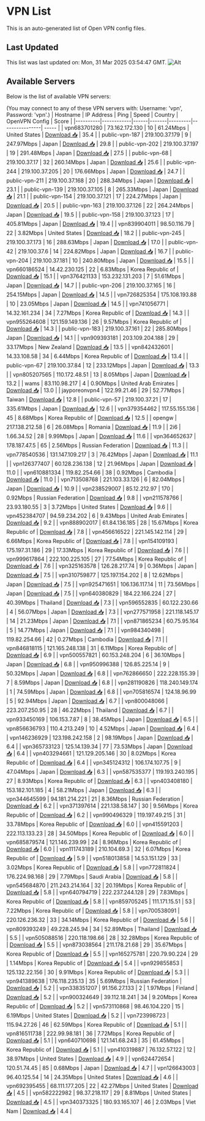 # VPN List

This is an auto-generated list of Open VPN config files.

## Last Updated

This list was last updated on: Mon, 31 Mar 2025 03:54:47 GMT.
![Alt](https://repobeats.axiom.co/api/embed/186b98318ef1479477931607c1ad7d823f12451f.svg "Repobeats analytics image")

## Available Servers

Below is the list of available VPN servers:

(You may connect to any of these VPN servers with: Username: 'vpn', Password: 'vpn'.)
| Hostname | IP Address | Ping | Speed | Country | OpenVPN Config | Score |
|----------|------------|------|-------|---------|----------------| ----- |
| vpn683701280 | 73.162.172.130 | 10 | 61.24Mbps | United States | [Download 📥](./configs/server_0_US.ovpn) | 35.4 |
| public-vpn-187 | 219.100.37.179 | 9 | 247.97Mbps | Japan | [Download 📥](./configs/server_1_JP.ovpn) | 29.8 |
| public-vpn-202 | 219.100.37.197 | 19 | 291.48Mbps | Japan | [Download 📥](./configs/server_2_JP.ovpn) | 27.5 |
| public-vpn-68 | 219.100.37.17 | 32 | 260.14Mbps | Japan | [Download 📥](./configs/server_3_JP.ovpn) | 25.6 |
| public-vpn-244 | 219.100.37.205 | 20 | 176.66Mbps | Japan | [Download 📥](./configs/server_4_JP.ovpn) | 24.7 |
| public-vpn-211 | 219.100.37.168 | 20 | 288.34Mbps | Japan | [Download 📥](./configs/server_5_JP.ovpn) | 23.1 |
| public-vpn-139 | 219.100.37.105 | 8 | 265.33Mbps | Japan | [Download 📥](./configs/server_6_JP.ovpn) | 21.1 |
| public-vpn-154 | 219.100.37.121 | 17 | 224.27Mbps | Japan | [Download 📥](./configs/server_7_JP.ovpn) | 20.5 |
| public-vpn-163 | 219.100.37.126 | 22 | 264.24Mbps | Japan | [Download 📥](./configs/server_8_JP.ovpn) | 19.5 |
| public-vpn-158 | 219.100.37.123 | 17 | 405.81Mbps | Japan | [Download 📥](./configs/server_9_JP.ovpn) | 19.4 |
| vpn839904011 | 98.50.116.79 | 22 | 3.82Mbps | United States | [Download 📥](./configs/server_10_US.ovpn) | 18.2 |
| public-vpn-245 | 219.100.37.173 | 16 | 288.63Mbps | Japan | [Download 📥](./configs/server_11_JP.ovpn) | 17.0 |
| public-vpn-42 | 219.100.37.6 | 14 | 224.82Mbps | Japan | [Download 📥](./configs/server_12_JP.ovpn) | 16.7 |
| public-vpn-204 | 219.100.37.181 | 10 | 240.80Mbps | Japan | [Download 📥](./configs/server_13_JP.ovpn) | 15.5 |
| vpn660186524 | 14.42.230.125 | 22 | 6.83Mbps | Korea Republic of | [Download 📥](./configs/server_14_KR.ovpn) | 15.1 |
| vpn376421133 | 153.232.131.203 | 7 | 51.61Mbps | Japan | [Download 📥](./configs/server_15_JP.ovpn) | 14.7 |
| public-vpn-206 | 219.100.37.165 | 16 | 254.15Mbps | Japan | [Download 📥](./configs/server_16_JP.ovpn) | 14.5 |
| vpn726825354 | 175.108.193.88 | 10 | 23.05Mbps | Japan | [Download 📥](./configs/server_17_JP.ovpn) | 14.5 |
| vpn741056771 | 14.32.161.234 | 34 | 7.27Mbps | Korea Republic of | [Download 📥](./configs/server_18_KR.ovpn) | 14.3 |
| vpn955264608 | 121.159.149.136 | 26 | 9.57Mbps | Korea Republic of | [Download 📥](./configs/server_19_KR.ovpn) | 14.3 |
| public-vpn-183 | 219.100.37.161 | 22 | 285.80Mbps | Japan | [Download 📥](./configs/server_20_JP.ovpn) | 14.1 |
| vpn909393181 | 203.109.204.188 | 29 | 33.17Mbps | New Zealand | [Download 📥](./configs/server_21_NZ.ovpn) | 13.5 |
| vpn842432601 | 14.33.108.58 | 34 | 6.44Mbps | Korea Republic of | [Download 📥](./configs/server_22_KR.ovpn) | 13.4 |
| public-vpn-67 | 219.100.37.84 | 12 | 233.12Mbps | Japan | [Download 📥](./configs/server_23_JP.ovpn) | 13.3 |
| vpn805207565 | 110.172.48.51 | 13 | 8.05Mbps | Japan | [Download 📥](./configs/server_24_JP.ovpn) | 13.2 |
| wams | 83.110.98.217 | 4 | 0.90Mbps | United Arab Emirates | [Download 📥](./configs/server_25_AE.ovpn) | 13.0 |
| jayporeonvpn4 | 122.99.21.46 | 29 | 52.77Mbps | Taiwan | [Download 📥](./configs/server_26_TW.ovpn) | 12.8 |
| public-vpn-57 | 219.100.37.21 | 17 | 335.61Mbps | Japan | [Download 📥](./configs/server_27_JP.ovpn) | 12.6 |
| vpn379354462 | 117.55.155.136 | 45 | 8.68Mbps | Korea Republic of | [Download 📥](./configs/server_28_KR.ovpn) | 12.5 |
| opengw | 217.138.212.58 | 6 | 26.08Mbps | Romania | [Download 📥](./configs/server_29_RO.ovpn) | 11.9 |
| 2i6 | 1.66.34.52 | 28 | 9.99Mbps | Japan | [Download 📥](./configs/server_30_JP.ovpn) | 11.6 |
| vpn364652637 | 178.187.47.5 | 65 | 2.56Mbps | Russian Federation | [Download 📥](./configs/server_31_RU.ovpn) | 11.3 |
| vpn778540536 | 131.147.109.217 | 3 | 76.42Mbps | Japan | [Download 📥](./configs/server_32_JP.ovpn) | 11.1 |
| vpn126377407 | 60.128.236.138 | 12 | 21.96Mbps | Japan | [Download 📥](./configs/server_33_JP.ovpn) | 11.0 |
| vpn610881334 | 119.82.254.66 | 38 | 0.92Mbps | Cambodia | [Download 📥](./configs/server_34_KH.ovpn) | 11.0 |
| vpn713508768 | 221.103.33.126 | 6 | 82.04Mbps | Japan | [Download 📥](./configs/server_35_JP.ovpn) | 10.9 |
| vpn238529007 | 85.12.212.97 | 170 | 0.92Mbps | Russian Federation | [Download 📥](./configs/server_36_RU.ovpn) | 9.8 |
| vpn211578766 | 23.93.180.55 | 3 | 3.72Mbps | United States | [Download 📥](./configs/server_37_US.ovpn) | 9.6 |
| vpn452384707 | 94.59.234.202 | 6 | 9.43Mbps | United Arab Emirates | [Download 📥](./configs/server_38_AE.ovpn) | 9.2 |
| vpn888902017 | 61.84.136.185 | 28 | 15.67Mbps | Korea Republic of | [Download 📥](./configs/server_39_KR.ovpn) | 7.8 |
| vpn456616522 | 221.145.142.114 | 29 | 6.66Mbps | Korea Republic of | [Download 📥](./configs/server_40_KR.ovpn) | 7.8 |
| vpn154109193 | 175.197.31.186 | 29 | 17.33Mbps | Korea Republic of | [Download 📥](./configs/server_41_KR.ovpn) | 7.6 |
| vpn999617864 | 222.100.225.105 | 27 | 77.54Mbps | Korea Republic of | [Download 📥](./configs/server_42_KR.ovpn) | 7.6 |
| vpn325163578 | 126.28.217.74 | 9 | 0.36Mbps | Japan | [Download 📥](./configs/server_43_JP.ovpn) | 7.5 |
| vpn310759877 | 125.197.154.202 | 8 | 12.62Mbps | Japan | [Download 📥](./configs/server_44_JP.ovpn) | 7.5 |
| vpn925471651 | 106.136.117.14 | 11 | 73.56Mbps | Japan | [Download 📥](./configs/server_45_JP.ovpn) | 7.5 |
| vpn640380829 | 184.22.166.224 | 27 | 40.39Mbps | Thailand | [Download 📥](./configs/server_46_TH.ovpn) | 7.3 |
| vpn596552835 | 60.122.230.66 | 4 | 56.07Mbps | Japan | [Download 📥](./configs/server_47_JP.ovpn) | 7.3 |
| vpn277571958 | 221.118.145.17 | 14 | 21.23Mbps | Japan | [Download 📥](./configs/server_48_JP.ovpn) | 7.1 |
| vpn871865234 | 60.75.95.164 | 5 | 14.77Mbps | Japan | [Download 📥](./configs/server_49_JP.ovpn) | 7.1 |
| vpn984340498 | 119.82.254.66 | 42 | 0.27Mbps | Cambodia | [Download 📥](./configs/server_50_KH.ovpn) | 7.1 |
| vpn846818115 | 121.165.248.138 | 31 | 6.11Mbps | Korea Republic of | [Download 📥](./configs/server_51_KR.ovpn) | 6.9 |
| vpn500557821 | 60.153.248.204 | 6 | 36.10Mbps | Japan | [Download 📥](./configs/server_52_JP.ovpn) | 6.8 |
| vpn950996388 | 126.85.225.14 | 9 | 50.32Mbps | Japan | [Download 📥](./configs/server_53_JP.ovpn) | 6.8 |
| vpn762866650 | 222.228.155.39 | 7 | 8.59Mbps | Japan | [Download 📥](./configs/server_54_JP.ovpn) | 6.8 |
| vpn281190826 | 118.240.149.174 | 1 | 74.59Mbps | Japan | [Download 📥](./configs/server_55_JP.ovpn) | 6.8 |
| vpn705816574 | 124.18.96.99 | 5 | 92.94Mbps | Japan | [Download 📥](./configs/server_56_JP.ovpn) | 6.7 |
| vpn800048066 | 223.207.250.95 | 28 | 46.22Mbps | Thailand | [Download 📥](./configs/server_57_TH.ovpn) | 6.7 |
| vpn933450169 | 106.153.7.87 | 8 | 38.45Mbps | Japan | [Download 📥](./configs/server_58_JP.ovpn) | 6.5 |
| vpn856636793 | 110.4.213.249 | 10 | 4.52Mbps | Japan | [Download 📥](./configs/server_59_JP.ovpn) | 6.4 |
| vpn146236929 | 123.198.242.158 | 2 | 98.19Mbps | Japan | [Download 📥](./configs/server_60_JP.ovpn) | 6.4 |
| vpn365733123 | 125.14.139.34 | 77 | 73.53Mbps | Japan | [Download 📥](./configs/server_61_JP.ovpn) | 6.4 |
| vpn403294661 | 121.129.205.146 | 30 | 8.02Mbps | Korea Republic of | [Download 📥](./configs/server_62_KR.ovpn) | 6.4 |
| vpn345124312 | 106.174.107.75 | 9 | 47.04Mbps | Japan | [Download 📥](./configs/server_63_JP.ovpn) | 6.3 |
| vpn587535377 | 119.193.240.195 | 27 | 8.93Mbps | Korea Republic of | [Download 📥](./configs/server_64_KR.ovpn) | 6.3 |
| vpn403408180 | 153.182.101.185 | 4 | 58.21Mbps | Japan | [Download 📥](./configs/server_65_JP.ovpn) | 6.3 |
| vpn344645599 | 94.181.214.221 | 21 | 8.36Mbps | Russian Federation | [Download 📥](./configs/server_66_RU.ovpn) | 6.2 |
| vpn371397614 | 221.138.58.147 | 30 | 9.56Mbps | Korea Republic of | [Download 📥](./configs/server_67_KR.ovpn) | 6.2 |
| vpn990496329 | 119.197.49.215 | 31 | 33.78Mbps | Korea Republic of | [Download 📥](./configs/server_68_KR.ovpn) | 6.0 |
| vpn415591203 | 222.113.133.23 | 28 | 34.50Mbps | Korea Republic of | [Download 📥](./configs/server_69_KR.ovpn) | 6.0 |
| vpn685879574 | 121.146.239.99 | 24 | 8.96Mbps | Korea Republic of | [Download 📥](./configs/server_70_KR.ovpn) | 6.0 |
| vpn111743189 | 210.104.69.3 | 32 | 6.07Mbps | Korea Republic of | [Download 📥](./configs/server_71_KR.ovpn) | 5.9 |
| vpn518013858 | 14.53.151.129 | 33 | 3.02Mbps | Korea Republic of | [Download 📥](./configs/server_72_KR.ovpn) | 5.8 |
| vpn772811824 | 176.224.98.168 | 29 | 7.79Mbps | Saudi Arabia | [Download 📥](./configs/server_73_SA.ovpn) | 5.8 |
| vpn545684870 | 211.243.214.164 | 32 | 20.19Mbps | Korea Republic of | [Download 📥](./configs/server_74_KR.ovpn) | 5.8 |
| vpn640794719 | 222.237.244.128 | 29 | 7.83Mbps | Korea Republic of | [Download 📥](./configs/server_75_KR.ovpn) | 5.8 |
| vpn859705245 | 111.171.15.51 | 53 | 7.22Mbps | Korea Republic of | [Download 📥](./configs/server_76_KR.ovpn) | 5.8 |
| vpn700538091 | 220.126.236.32 | 33 | 34.14Mbps | Korea Republic of | [Download 📥](./configs/server_77_KR.ovpn) | 5.6 |
| vpn809393249 | 49.228.245.94 | 34 | 52.89Mbps | Thailand | [Download 📥](./configs/server_78_TH.ovpn) | 5.5 |
| vpn505088516 | 220.118.198.66 | 28 | 32.28Mbps | Korea Republic of | [Download 📥](./configs/server_79_KR.ovpn) | 5.5 |
| vpn873038564 | 211.178.21.68 | 29 | 35.67Mbps | Korea Republic of | [Download 📥](./configs/server_80_KR.ovpn) | 5.5 |
| vpn165275781 | 220.79.90.224 | 29 | 1.14Mbps | Korea Republic of | [Download 📥](./configs/server_81_KR.ovpn) | 5.4 |
| vpn929855853 | 125.132.22.156 | 30 | 9.91Mbps | Korea Republic of | [Download 📥](./configs/server_82_KR.ovpn) | 5.3 |
| vpn941389638 | 176.118.235.13 | 35 | 5.69Mbps | Russian Federation | [Download 📥](./configs/server_83_RU.ovpn) | 5.2 |
| vpn338351207 | 91.156.27.133 | 2 | 1.97Mbps | Finland | [Download 📥](./configs/server_84_FI.ovpn) | 5.2 |
| vpn900324649 | 39.112.18.241 | 34 | 9.20Mbps | Korea Republic of | [Download 📥](./configs/server_85_KR.ovpn) | 5.2 |
| vpn573110868 | 98.46.104.220 | 15 | 6.19Mbps | United States | [Download 📥](./configs/server_86_US.ovpn) | 5.2 |
| vpn723998723 | 115.94.27.26 | 46 | 62.59Mbps | Korea Republic of | [Download 📥](./configs/server_87_KR.ovpn) | 5.1 |
| vpn816511738 | 222.99.98.181 | 36 | 7.72Mbps | Korea Republic of | [Download 📥](./configs/server_88_KR.ovpn) | 5.1 |
| vpn640710698 | 121.141.68.243 | 35 | 61.45Mbps | Korea Republic of | [Download 📥](./configs/server_89_KR.ovpn) | 5.1 |
| vpn410319887 | 76.132.57.122 | 12 | 38.97Mbps | United States | [Download 📥](./configs/server_90_US.ovpn) | 4.9 |
| vpn624472654 | 120.51.74.45 | 85 | 0.68Mbps | Japan | [Download 📥](./configs/server_91_JP.ovpn) | 4.7 |
| vpn126643003 | 96.40.125.54 | 14 | 24.35Mbps | United States | [Download 📥](./configs/server_92_US.ovpn) | 4.6 |
| vpn692395455 | 68.111.177.205 | 22 | 42.27Mbps | United States | [Download 📥](./configs/server_93_US.ovpn) | 4.5 |
| vpn582222982 | 98.37.218.117 | 29 | 8.81Mbps | United States | [Download 📥](./configs/server_94_US.ovpn) | 4.5 |
| vpn340373325 | 180.93.165.107 | 46 | 2.03Mbps | Viet Nam | [Download 📥](./configs/server_95_VN.ovpn) | 4.4 |
